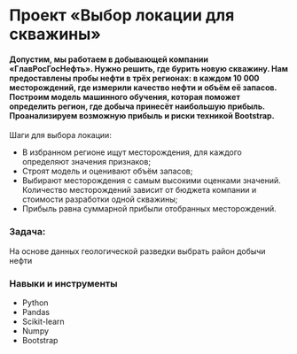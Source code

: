 # Проект «Выбор локации для скважины»
#### Допустим, мы работаем в добывающей компании «ГлавРосГосНефть». Нужно решить, где бурить новую скважину. Нам предоставлены пробы нефти в трёх регионах: в каждом 10 000 месторождений, где измерили качество нефти и объём её запасов. Построим модель машинного обучения, которая поможет определить регион, где добыча принесёт наибольшую прибыль. Проанализируем возможную прибыль и риски техникой Bootstrap.

Шаги для выбора локации:

 * В избранном регионе ищут месторождения, для каждого определяют значения признаков;
 * Строят модель и оценивают объём запасов;
 * Выбирают месторождения с самым высокими оценками значений. Количество месторождений зависит от бюджета компании и стоимости разработки одной скважины;
 * Прибыль равна суммарной прибыли отобранных месторождений.


### Задача: 
  На основе данных геологической разведки выбрать район добычи нефти

### Навыки и инструменты
 * Python
 * Pandas
 * Scikit-learn
 * Numpy
 * Bootstrap
